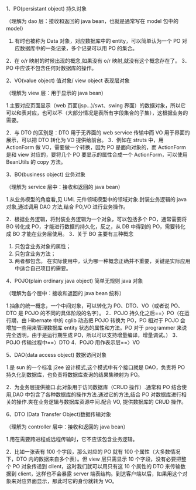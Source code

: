 1、PO(persistant object) 持久对象

（理解为 dao 层：接收和返回的 java bean，也就是通常写在 model 包中的 model）

1. 有时也被称为 Data 对象，对应数据库中的 entity，可以简单认为一个 PO 对应数据库中的一条记录，多个记录可以用 PO 的集合。

2．在 o/r 映射的时候出现的概念,如果没有 o/r 映射,就没有这个概念存在了。
3．PO 中应该不包含任何对数据库的操作。

2、VO(value object) 值对象/ view object 表现层对象

（理解为 view 层：用于显示的 java bean）

1.主要对应页面显示（web 页面(jsp...)/swt、swing 界面）的数据对象，所以它可以和表对应，也可以不（大部分情况是表所有字段集合的子集），这根据业务的需要。

2．与 DTO 的区别是：DTO 用于无界面的 web service 传输中而 VO 用于界面的展示，可以把 DTO 转化为 VO 提供给前台。
3．例如在 struts 中，用 ActionForm 做 VO，需要做一个转换，因为 PO 是面向对象的，而 ActionForm 是和 view 对应的，要将几个 PO 要显示的属性合成一个 ActionForm，可以使用 BeanUtils 的 copy 方法。

3、BO(business object) 业务对象

（理解为 service 层中：接收和返回的 java bean）

1.从业务模型的角度看,见 UML 元件领域模型中的领域对象.封装业务逻辑的 java 对象,通过调用 DAO 方法,结合 PO,VO 进行业务操作。

2．根据业务逻辑，将封装业务逻辑为一个对象，可以包括多个 PO，通常需要将 BO 转化成 PO，才能进行数据的持久化，反之，从 DB 中得到的 PO，需要转化成 BO 才能在业务层使用。
3．关于 BO 主要有三种概念

1. 只包含业务对象的属性；
2. 只包含业务方法；
3. 两者都包含。
   在实际使用中，认为哪一种概念正确并不重要，关键是实际应用中适合自己项目的需要。

4、POJO(plain ordinary java object) 简单无规则 java 对象

（理解为各个层中：接收和返回的 java bean 统称）

1.抽象的统一概念，一个中间对象，可以转化为 PO、DTO、VO（或者说 PO、DTO 是 POJO 的不同的具体阶段的名字）。
2．POJO 持久化之后==〉PO（在运行期，由 Hibernate 中的 cglib 动态把 POJO 转换为 PO，PO 相对于 POJO 会增加一些用来管理数据库 entity 状态的属性和方法。PO 对于 programmer 来说完全透明，由于是运行期生成 PO，所以可以支持增量编译，增量调试。）
3．POJO 传输过程中==〉DTO
4．POJO 用作表示层==〉VO

5、DAO(data access object) 数据访问对象

1.是 sun 的一个标准 j2ee 设计模式,这个模式中有个接口就是 DAO，负责将 PO 持久化到数据库，也负责将数据库查询的结果集映射为 PO。

2．为业务层提供接口.此对象用于访问数据库（CRUD 操作）.通常和 PO 结合使用,DAO 中包含了各种数据库的操作方法.通过它的方法,结合 PO 对数据库进行相关的操作.夹在业务逻辑与数据库资源中间.配合 VO, 提供数据库的 CRUD 操作。

6、DTO (Data Transfer Object)数据传输对象

（理解为 controller 层中：接收和返回的 java bean）

1.用在需要跨进程或远程传输时，它不应该包含业务逻辑。

2．比如一张表有 100 个字段，那么对应的 PO 就有 100 个属性（大多数情况下，DTO 内的数据来自多个表）。但 view 层只需显示 10 个字段，没有必要把整个 PO 对象传递到 client，这时我们就可以用只有这 10 个属性的 DTO 来传输数据到 client，这样也不会暴露 server 端表结构。到达客户端以后，如果用这个对象来对应界面显示，那此时它的身份就转为 VO。

